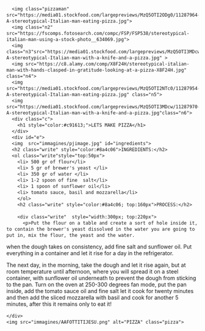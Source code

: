<!DOCTYPE html>
<html lang="en" dir="ltr">
  <head>
    <meta charset="utf-8">
    <title>homemade adaw pizza</title>
    <link rel="stylesheet" href="immagines/style.css">
    <link rel="icon" href="immagines/favicon.ico">
    <link rel="preconnect" href="https://fonts.gstatic.com">
    <link rel="preconnect" href="https://fonts.gstatic.com">
    <link rel="preconnect" href="https://fonts.gstatic.com">
    <link rel="preconnect" href="https://fonts.gstatic.com">
    <link rel="preconnect" href="https://fonts.gstatic.com">
    <link rel="preconnect" href="https://fonts.gstatic.com">
<link href="https://fonts.googleapis.com/css2?family=Anton&family=Hanalei&family=Indie+Flower&display=swap" rel="stylesheet">
    <link href="https://fonts.googleapis.com/css2?family=Caveat:wght@700&display=swap" rel="stylesheet">
  </head>
  <body>


      <img class="pizzaman" src="https://media01.stockfood.com/largepreviews/MzQ5OTI2ODg0/11287964-A-stereotypical-Italian-man-eating-pizza.jpg">
      <img class="n2"  src="https://fscomps.fotosearch.com/compc/FSP/FSP538/stereotypical-italian-man-using-a-stock-photo__634069.jpg">
      <img class="n3"src="https://media01.stockfood.com/largepreviews/MzQ5OTI3MDcw/11287970-A-stereotypical-Italian-man-with-a-knife-and-a-pizza.jpg" >
      <img src="https://c8.alamy.com/comp/X8F24H/stereotypical-italian-man-with-hands-clasped-in-gratitude-looking-at-a-pizza-X8F24H.jpg" class="n4">
      <img src="https://media01.stockfood.com/largepreviews/MzQ5OTI2NTc0/11287954-A-stereotypical-Italian-man-eating-pizza.jpg" class="n5">
      <img src="https://media01.stockfood.com/largepreviews/MzQ5OTI3MDcw/11287970-A-stereotypical-Italian-man-with-a-knife-and-a-pizza.jpg"class="n6">
      <div class="c">
        <h1 style="color:#c91613;">LETS MAKE PIZZA</h1>
      </div>
      <div id="e">
      <img  src="immagines/pjimage.jpg" id="ingredients">
      <h2 class="write" style="color:#8a4c06">INGREDIENTS:</h2>
      <ol class="write"style="top:50px">
        <li> 500 gr of flour</li>
        <li> 5 gr of brewer's yeast </li>
        <li> 350 gr of water </li>
        <li> 1-2 spoon of fine  salt</li>
        <li> 1 spoon of sunflower oil</li>
        <li> tomato sauce, basil and mozzarella</li>
        </ol>
        <h2 class="write" style="color:#8a4c06; top:160px">PROCESS:</h2>

        <div class="write"  style="width:300px; top:220px">
          <p>Put the flour on a table and create a sort of hole inside it, to contain the brewer's yeast dissolved in the water you are going to put in, mix the flour, the yeast and the water.
when the dough takes on consistency, add fine salt and sunflower oil. Put everything in a container and let it rise for a day in the refrigerator.
          </p>
          <p>
          The next day, in the morning, take the dough and let it rise again, but at room temperature until afternoon, where you will spread it on a steel container, with sunflower oil underneath to prevent the dough from sticking to the pan.
          Turn on the oven at 250-300 degrees fan mode, put the pan inside, add the tomato sauce oil and fine salt let it cook for twenty minutes and then add the sliced mozzarella with basil and cook for another 5 minutes, after this it remains only to eat it!</p>
        </div>

    </div>
    <img src="immagines/AAFOTTITIJESU.png" alt="PIZZA" class="pizza">

  </body>
</html>
